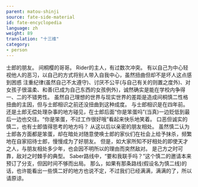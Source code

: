 ```yaml
---
parent: matou-shinji
source: fate-side-material
id: fate-encyclopedia
language: zh
weight: 89
translation: "十三维"
category:
- person
---
```


士郎的朋友。
间桐樱的哥哥。
Rider的主人，有过数次冲突。
有以自己为中心轻视他人的恶习，以自己的方式将别人带入自我中心，虽然扭曲但却不是坏人这点感到困惑
注重纪律(虽然自己不太遵守)、讨厌不公平(与自己有关的则置之度外)、对女孩子很温柔、和善(已成为自己东西的女孩例外)，诚然确实是能在学校内争得一、二的不错男性。
虽然自己理想的世界与现实世界的差距是造成间桐慎二性格扭曲的主因，但与士郎相识之前还没扭曲到这种成度。
与士郎相识是在四年前。
还是土郎无偿处理杂事的地方碰见，在士郎后面“你是笨蛋吗”(当真)一边贬低到最后一边也交往。“你是笨蛋，不过工作很好哦”看起来快乐地笑着。
口恶但诚实的慎二，也有士郎值得思考的地方吗？
从这以后以亲密的朋友相处。
虽然慎二认为士郎各方面都是笨蛋，却在暗处对随意使唤士郎的家伙们在社会上给予抹杀，频繁地在自家招待士郎，慢慢成为了好朋友。
但是，如大家所知不好相处的即使天才之人，与朋友相处多少年，也会因不明所以的理由而突然敌对。
是己方之时可靠，敌对之时棘手的典型。
Saber路线中，“要和我联手吗？”这个慎二的邀请本来预订了分支，但因时间不够而出局。
那么，如果有那条路线(假设名为慎二线)的话，也许能看出一些慎二好的地方也说不定，不过我们已经满满，满满的了，所以请原谅。

